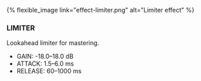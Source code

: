 ---
---

{% flexible_image link="effect-limiter.png" alt="Limiter effect" %}

### LIMITER
Lookahead limiter for mastering.

* GAIN: -18.0–18.0 dB
* ATTACK: 1.5–6.0 ms
* RELEASE: 60–1000 ms
